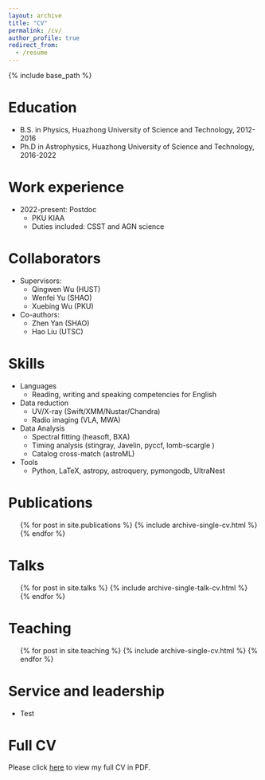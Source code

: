 ```yaml
---
layout: archive
title: "CV"
permalink: /cv/
author_profile: true
redirect_from:
  - /resume
---
```


{% include base_path %}

Education
======
* B.S. in Physics, Huazhong University of Science and Technology, 2012-2016
* Ph.D in Astrophysics, Huazhong University of Science and Technology, 2016-2022

Work experience
======
* 2022-present: Postdoc
  * PKU KIAA
  * Duties included: CSST and AGN science
  
  
  

Collaborators
======
* Supervisors:
   * Qingwen Wu (HUST)
   * Wenfei Yu (SHAO)
   * Xuebing Wu (PKU)
* Co-authors:
   * Zhen Yan (SHAO)
   * Hao Liu (UTSC)

  
Skills
======
* Languages
  * Reading, writing and speaking competencies for English
* Data reduction
  * UV/X-ray (Swift/XMM/Nustar/Chandra)
  * Radio imaging (VLA, MWA)
* Data Analysis
  * Spectral fitting (heasoft, BXA)
  * Timing analysis (stingray, Javelin, pyccf, lomb-scargle )
  * Catalog cross-match (astroML)
* Tools
  * Python, LaTeX, astropy, astroquery, pymongodb, UltraNest


Publications
======
  <ul>{% for post in site.publications %}
    {% include archive-single-cv.html %}
  {% endfor %}</ul>
  
Talks
======
  <ul>{% for post in site.talks %}
    {% include archive-single-talk-cv.html %}
  {% endfor %}</ul>
  
Teaching
======
  <ul>{% for post in site.teaching %}
    {% include archive-single-cv.html %}
  {% endfor %}</ul>
  
Service and leadership
======
* Test


Full CV
=================
Please click [here](./cv/CV_lyubing.pdf) to view my full CV in PDF.
